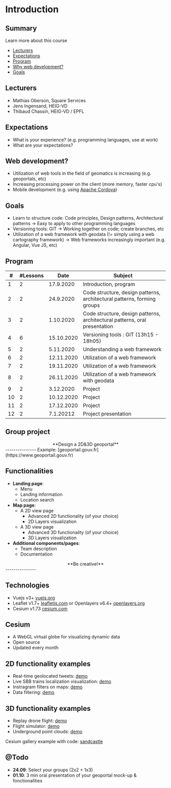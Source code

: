 # Introduction

<!-- slide-front-matter class: center, middle -->

## Summary

Learn more about this course

<!-- slide-include ../../BANNER.md -->

<!-- START doctoc generated TOC please keep comment here to allow auto update -->
<!-- DON'T EDIT THIS SECTION, INSTEAD RE-RUN doctoc TO UPDATE -->


- [Lecturers](#lecturers)
- [Expectations](#expectations)
- [Program](#program)
- [Why web development?](#why-web-development)
- [Goals](#goals)

<!-- END doctoc generated TOC please keep comment here to allow auto update -->

## Lecturers

- Mathias Oberson, Square Services
- Jens Ingensand, HEIG-VD
- Thibaud Chassin, HEIG-VD / EPFL

## Expectations

- What is your experience? (e.g. programming languages, use at work)
- What are your expectations?

## Web development?

- Utilization of web tools in the field of geomatics is increasing (e.g. geoportals, etc)
- Increasing processing power on the client (more memory, faster cpu's)
- Mobile development (e.g. using [Apache Cordova][cordova])

## Goals

- Learn to structure code: Code principles, Design patterns, Architectural patterns
-> Easy to apply to other programming languages
- Versioning tools: GIT
-> Working together on code; create branches, etc
- Utilization of a web framework with geodata (!= simply using a web cartography framework)
-> Web frameworks increasingly important (e.g. Angular, Vue JS, etc)

[cordova]: https://cordova.apache.org/

## Program

| #   | #Lessons | Date       | Subject                                                 |
| --- | -------- | ---------- | ------------------------------------------------------- |
| 1   | 2        | 17.9.2020  | Introduction, program                                   |
| 2   | 2        | 24.9.2020  | Code structure, design patterns, architectural patterns, forming groups |
| 3   | 2        | 1.10.2020  | Code structure, design patterns, architectural patterns, oral presentation |
| 4   | 6        | 15.10.2020 | Versioning tools : GIT (13h15 - 18h05)                  |
| 5   | 2        | 5.11.2020  | Understanding a web framework                           |
| 6   | 2        | 12.11.2020 | Utilization of a web framework                          |
| 7   | 2        | 19.11.2020 | Utilization of a web framework                          |
| 8   | 2        | 26.11.2020 | Utilization of a web framework with geodata             |
| 9   | 2        | 3.12.2020  | Project                                                 |
| 10  | 2        | 10.12.2020 | Project                                                 |
| 11  | 2        | 17.12.2020 | Project                                                 |
| 12  | 2        | 7.1.20212  | Project presentation                                    |



## Group project


<div align="center">**Design a 2D&3D geoportal**</div>
---------------
Example: [geoportail.gouv.fr](https://www.geoportail.gouv.fr) 


## Functionalities
- **Landing page**:
	- Menu
	- Landing information
	- Location search
- **Map page**:
	- A 2D view page
		- Advanced 2D functionality (of your choice)
		- 2D Layers visualization
	- A 3D view page
		- Advanced 3D functionality (of your choice)
		- 3D Layers visualization
- **Additional components/pages**:
	- Team description
	- Documentation

<div align="center"> **Be creative!**</div>
---------------


## Technologies

- Vuejs v3+ [vuejs.org](https://www.vuejs.org)
- Leaflet v1.7+ [leafletjs.com](https://leafletjs.com/) or Openlayers v6.4+ [openlayers.org](https://openlayers.org/)
- Cesium v1.73 [cesium.com](https://cesium.com/cesiumjs/)

## Cesium

- A WebGL virtual globe for visualizing dynamic data
- Open source
- Updated every month


## 2D functionality examples

- Real-time geolocated tweets: [demo](https://onemilliontweetmap.com/?center=25.505,-0.09&zoom=2&search=&timeStep=0&timeSelector=0&hashtag1=&hashtag2=sad&sidebar=yes&hashtagBattle=0&timeRange=0&timeRange=25&heatmap=0&sun=0&cluster=1)
- Live SBB trains localization visualization: [demo](http://maps.vasile.ch/transit-sbb/)
- Instragram filters on maps: [demo](http://humangeo.github.io/leaflet-tilefilter/demo.html)
- Data filtering: [demo](https://dvorak.shinyapps.io/college_explorer/)


## 3D functionality examples

- Replay drone flight: [demo](https://logs.px4.io/3d?log=7adce484-e6ce-4537-804f-0b386092032b)
- Flight simulator: [demo](https://www.geo-fs.com/geofs.php)
- Underground point clouds: [demo](https://cesium.com/blog/2020/08/25/national-security-hackathon/)

Cesium gallery example with code: [sandcastle](https://sandcastle.cesium.com)

## @Todo

- **24.09**: Select your groups (2x2 + 1x3)
- **01.10**: 3 min oral presentation of your geoportal mock-up & fonctionalities 
